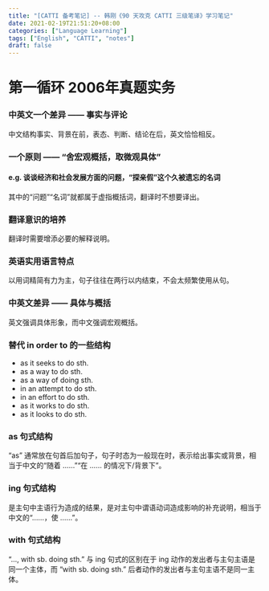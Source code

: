 ```yaml
---
title: "[CATTI 备考笔记] -- 韩刚《90 天攻克 CATTI 三级笔译》学习笔记"
date: 2021-02-19T21:51:20+08:00
categories: ["Language Learning"]
tags: ["English", "CATTI", "notes"]
draft: false
---
```


# 第一循环 2006年真题实务

### 中英文一个差异 —— 事实与评论
中文结构事实、背景在前，表态、判断、结论在后，英文恰恰相反。  

### 一个原则 —— “舍宏观概括，取微观具体”
#### e.g. 谈谈经济和社会发展方面的问题，“探亲假”这个久被遗忘的名词
其中的“问题”“名词”就都属于虚指概括词，翻译时不想要译出。  

### 翻译意识的培养
翻译时需要增添必要的解释说明。  

### 英语实用语言特点
以用词精简有力为主，句子往往在两行以内结束，不会太频繁使用从句。  

### 中英文差异 —— 具体与概括
英文强调具体形象，而中文强调宏观概括。  

### 替代 in order to 的一些结构
+ as it seeks to do sth.
+ as a way to do sth.
+ as a way of doing sth.
+ in an attempt to do sth.
+ in an effort to do sth.
+ as it works to do sth.
+ as it looks to do sth.

### as 句式结构
“as” 通常放在句首后加句子，句子时态为一般现在时，表示给出事实或背景，相当于中文的“随着 ……”“在 …… 的情况下/背景下”。  

### ing 句式结构
是主句中主语行为造成的结果，是对主句中谓语动词造成影响的补充说明，相当于中文的“……，使 ……”。 

### with 句式结构
“..., with sb. doing sth.” 与 ing 句式的区别在于 ing 动作的发出者与主句主语是同一个主体，而 “with sb. doing sth.” 后者动作的发出者与主句主语不是同一主体。  
